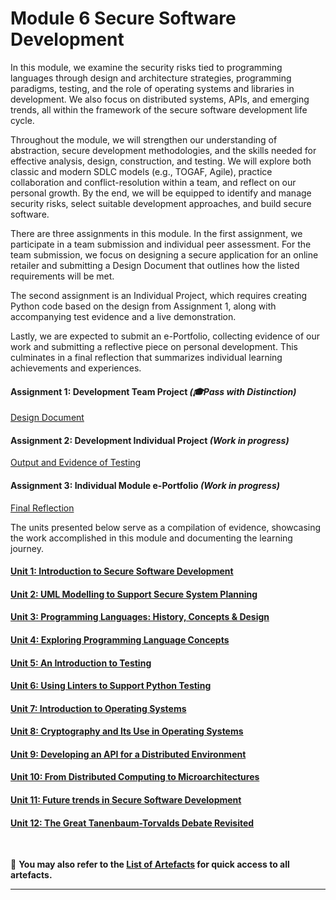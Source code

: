 # Module 6 Secure Software Development

In this module, we examine the security risks tied to programming languages through design and architecture strategies, programming paradigms, testing, and the role of operating systems and libraries in development. We also focus on distributed systems, APIs, and emerging trends, all within the framework of the secure software development life cycle.

Throughout the module, we will strengthen our understanding of abstraction, secure development methodologies, and the skills needed for effective analysis, design, construction, and testing. We will explore both classic and modern SDLC models (e.g., TOGAF, Agile), practice collaboration and conflict-resolution within a team, and reflect on our personal growth. By the end, we will be equipped to identify and manage security risks, select suitable development approaches, and build secure software.

There are three assignments in this module. In the first assignment, we participate in a team submission and individual peer assessment. For the team submission, we focus on designing a secure application for an online retailer and submitting a Design Document that outlines how the listed requirements will be met.

The second assignment is an Individual Project, which requires creating Python code based on the design from Assignment 1, along with accompanying test evidence and a live demonstration.

Lastly, we are expected to submit an e-Portfolio, collecting evidence of our work and submitting a reflective piece on personal development. This culminates in a final reflection that summarizes individual learning achievements and experiences.

#### Assignment 1: Development Team Project _(🎓Pass with Distinction)_
[Design Document](SSD_A1.md) <br>
	
#### Assignment 2: Development Individual Project _(Work in progress)_
[Output and Evidence of Testing](SSD_A2.md)

#### Assignment 3: Individual Module e-Portfolio _(Work in progress)_
[Final Reflection](SSD_A3_Requirement.pdf)

The units presented below serve as a compilation of evidence, showcasing the work accomplished in this module and documenting the learning journey.

#### [Unit 1: Introduction to Secure Software Development](SSD_Unit01.md)

#### [Unit 2: UML Modelling to Support Secure System Planning](SSD_Unit02.md)

#### [Unit 3: Programming Languages: History, Concepts & Design](SSD_Unit03.md)

#### [Unit 4: Exploring Programming Language Concepts](SSD_Unit04.md)

#### [Unit 5: An Introduction to Testing](SSD_Unit05.md)

#### [Unit 6: Using Linters to Support Python Testing](SSD_Unit06.md)

#### [Unit 7: Introduction to Operating Systems](SSD_Unit07.md)

#### [Unit 8: Cryptography and Its Use in Operating Systems](SSD_Unit08.md)

#### [Unit 9: Developing an API for a Distributed Environment](SSD_Unit09.md)

#### [Unit 10: From Distributed Computing to Microarchitectures](SSD_Unit10.md)

#### [Unit 11: Future trends in Secure Software Development](SSD_Unit11.md)

#### [Unit 12: The Great Tanenbaum-Torvalds Debate Revisited](SSD_Unit12.md)
<br>

📑 **You may also refer to the [List of Artefacts](SSD_ArtefactsSummary.md) for quick access to all artefacts.**

---

